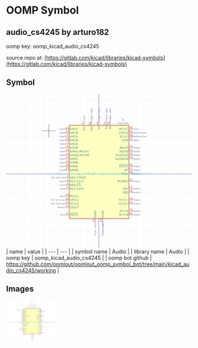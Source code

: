 # OOMP Symbol  
## audio_cs4245  by arturo182  
  
oomp key: oomp_kicad_audio_cs4245  
  
source repo at: [https://gitlab.com/kicad/libraries/kicad-symbols](https://gitlab.com/kicad/libraries/kicad-symbols)  
## Symbol  
  
[![working.png](working_600.png)](working.png)  
| name | value | 
| --- | --- | 
| symbol name | Audio | 
| library name | Audio | 
| oomp key | oomp_kicad_audio_cs4245 | 
| oomp bot github | https://github.com/oomlout/oomlout_oomp_symbol_bot/tree/main/kicad_audio_cs4245/working | 
## Images  
  
[![working.png](working_140.png)](working.png)  
